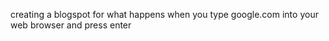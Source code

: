  creating a blogspot for what happens when you type google.com into your web browser and press enter
